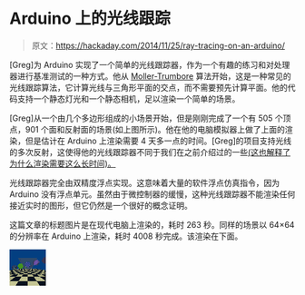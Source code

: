# Arduino 上的光线跟踪

> 原文：<https://hackaday.com/2014/11/25/ray-tracing-on-an-arduino/>

[Greg]为 Arduino 实现了一个简单的光线跟踪器，作为一个有趣的练习和对处理器进行基准测试的一种方式。他从 [Moller-Trumbore](http://en.wikipedia.org/wiki/M%C3%B6ller%E2%80%93Trumbore_intersection_algorithm) 算法开始，这是一种常见的光线跟踪算法，它计算光线与三角形平面的交点，而不需要预先计算平面。他的代码支持一个静态灯光和一个静态相机，足以渲染一个简单的场景。

[Greg]从一个由几个多边形组成的小场景开始，但是刚刚完成了一个有 505 个顶点，901 个面和反射面的场景(如上图所示)。他在他的电脑模拟器上做了上面的渲染，但是估计在 Arduino 上渲染需要 4 天多一点的时间。[Greg]的项目支持光线的多次反射，这使得他的光线跟踪器不同于我们在之前介绍过的一些[(这也解释了为什么渲染需要这么长时间)。](http://hackaday.com/2012/09/09/3d-games-for-the-arduino-with-raycasting/)

光线跟踪器完全由双精度浮点实现。这意味着大量的软件浮点仿真指令，因为 Arduino 没有浮点单元。虽然由于微控制器的缓慢，这种光线跟踪器不能渲染任何接近实时的图形，但它仍然是一个很好的概念证明。

这篇文章的标题图片是在现代电脑上渲染的，耗时 263 秒。同样的场景以 64×64 的分辨率在 Arduino 上渲染，耗时 4008 秒完成。该渲染在下面。

![ardu](img/e589b0aab011ad0f6c0babb8a9ac0f16.png)